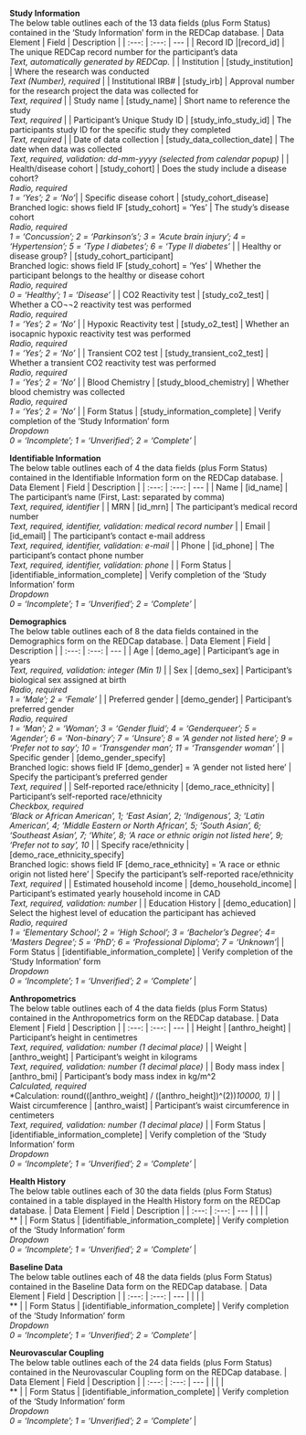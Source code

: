 **Study Information**
<br> The below table outlines each of the 13 data fields (plus Form Status) contained in the ‘Study Information’ form in the REDCap database.
| Data Element | Field | Description |
| :---: | :---: | --- |
| Record ID |[record_id] | The unique REDCap record number for the participant’s data <br> *Text, automatically generated by REDCap.* |
| Institution | [study_institution] | Where the research was conducted <br>*Text (Number), required* |
| Institutional IRB# | [study_irb] | Approval number for the research project the data was collected for <br> *Text, required* |
| Study name | [study_name] | Short name to reference the study <br> *Text, required* |
| Participant’s Unique Study ID | [study_info_study_id] | The participants study ID for the specific study they completed <br> *Text, required* |
| Date of data collection | [study_data_collection_date] | The date when data was collected <br> *Text, required, validation: dd-mm-yyyy (selected from calendar popup)* |
| Health/disease cohort | [study_cohort] | Does the study include a disease cohort? <br> *Radio, required* <br> *1 = ‘Yes’; 2 = ‘No’*|
| Specific disease cohort | [study_cohort_disease] <br> Branched logic: shows field IF [study_cohort] = ‘Yes’ | The study’s disease cohort <br> *Radio, required* <br> *1 = ‘Concussion’; 2 = ‘Parkinson’s’; 3 = ‘Acute brain injury’; 4 = ‘Hypertension’; 5 = ‘Type I diabetes’; 6 = ‘Type II diabetes’*  |
| Healthy or disease group? | [study_cohort_participant] <br> Branched logic: shows field IF [study_cohort] = ‘Yes’ | Whether the participant belongs to the healthy or disease cohort <br> *Radio, required* <br> *0 = ‘Healthy’; 1 = ‘Disease’* |
| CO2 Reactivity test | [study_co2_test] | Whether a CO¬¬2 reactivity test was performed <br> *Radio, required* <br> *1 = ‘Yes’; 2 = ‘No’* |
| Hypoxic Reactivity test | [study_o2_test] | Whether an isocapnic hypoxic reactivity test was performed <br> *Radio, required* <br> *1 = ‘Yes’; 2 = ‘No’* |
| Transient CO2 test | [study_transient_co2_test] | Whether a transient CO2 reactivity test was performed <br> *Radio, required* <br> *1 = ‘Yes’; 2 = ‘No’* |
| Blood Chemistry | [study_blood_chemistry] | Whether blood chemistry was collected <br> *Radio, required* <br> *1 = ‘Yes’; 2 = ‘No’* |
| Form Status | [study_information_complete] | Verify completion of the ‘Study Information’ form <br> *Dropdown* <br> *0 = ‘Incomplete’; 1 = ‘Unverified’; 2 = ‘Complete’* |
<br> 

**Identifiable Information**
<br> The below table outlines each of 4 the data fields (plus Form Status) contained in the Identifiable Information form on the REDCap database.
| Data Element | Field | Description |
| :---: | :---: | --- |
| Name | [id_name] | The participant’s name (First, Last: separated by comma) <br> *Text, required, identifier* |
| MRN | [id_mrn] | The participant’s medical record number <br> *Text, required, identifier, validation: medical record number* |
| Email | [id_email] | The participant’s contact e-mail address <br> *Text, required, identifier, validation: e-mail* |
| Phone | [id_phone] | The participant’s contact phone number <br> *Text, required, identifier, validation: phone* |
| Form Status | [identifiable_information_complete] |  Verify completion of the ‘Study Information’ form <br> *Dropdown* <br> *0 = ‘Incomplete’; 1 = ‘Unverified’; 2 = ‘Complete’* |

**Demographics**
<br> The below table outlines each of 8 the data fields contained in the Demographics form on the REDCap database.
| Data Element | Field | Description |
| :---: | :---: | --- |
| Age | [demo_age] | Participant’s age in years <br> *Text, required, validation: integer (Min 1)* |
| Sex | [demo_sex] | Participant’s biological sex assigned at birth <br> *Radio, required* <br> *1 = ‘Male’; 2 = ‘Female’* |
| Preferred gender | [demo_gender] | Participant’s preferred gender <br> *Radio, required* <br> *1 = ‘Man’; 2 = ‘Woman’; 3 = ‘Gender fluid’; 4 = ‘Genderqueer’; 5 = ‘Agender’; 6 = ‘Non-binary’; 7 = ‘Unsure’; 8 = ‘A gender not listed here’; 9 = ‘Prefer not to say’; 10 = ‘Transgender man’; 11 = ‘Transgender woman’* |
| Specific gender | [demo_gender_specify] <br> Branched logic: shows field IF [demo_gender] = ‘A gender not listed here’ | Specify the participant’s preferred gender <br> *Text, required* |
| Self-reported race/ethnicity | [demo_race_ethnicity] | Participant’s self-reported race/ethnicity <br> *Checkbox, required* <br> *‘Black or African American’, 1; ‘East Asian’, 2; ‘Indigenous’, 3; ‘Latin American’, 4; ‘Middle Eastern or North African’, 5; ‘South Asian’, 6; ‘Southeast Asian’, 7; ‘White’, 8; ‘A race or ethnic origin not listed here’, 9; ‘Prefer not to say’, 10* |
| Specify race/ethnicity | [demo_race_ethnicity_specify] <br> Branched logic: shows field IF [demo_race_ethnicity] = ‘A race or ethnic origin not listed here’ | Specify the participant’s self-reported race/ethnicity <br> *Text, required* |
| Estimated household income | [demo_household_income] | Participant’s estimated yearly household income in CAD <br> *Text, required, validation: number* |
| Education History | [demo_education] | Select the highest level of education the participant has achieved  <br> *Radio, required* <br> *1 = ‘Elementary School’; 2 = ‘High School’; 3 = ‘Bachelor’s Degree’; 4= ‘Masters Degree’; 5 = ‘PhD’; 6 = ‘Professional Diploma’; 7 = ‘Unknown’*|
| Form Status | [identifiable_information_complete] |  Verify completion of the ‘Study Information’ form <br> *Dropdown* <br> *0 = ‘Incomplete’; 1 = ‘Unverified’; 2 = ‘Complete’* |
<br>

**Anthropometrics**
<br> The below table outlines each of 4 the data fields (plus Form Status) contained in the Anthropometrics form on the REDCap database.
| Data Element | Field | Description |
| :---: | :---: | --- |
| Height | [anthro_height] | Participant’s height in centimetres <br> *Text, required, validation: number (1 decimal place)* |
| Weight | [anthro_weight] | Participant’s weight in kilograms <br> *Text, required, validation: number (1 decimal place)* |
| Body mass index | [anthro_bmi] | Participant’s body mass index in kg/m^2 <br> *Calculated, required* <br>*Calculation: round(([anthro_weight] / ([anthro_height])^(2))*10000, 1)* |
| Waist circumference | [anthro_waist] | Participant’s waist circumference in centimeters <br> *Text, required, validation: number (1 decimal place)* |
| Form Status | [identifiable_information_complete] |  Verify completion of the ‘Study Information’ form <br> *Dropdown* <br> *0 = ‘Incomplete’; 1 = ‘Unverified’; 2 = ‘Complete’* |
<br>

**Health History**
<br> The below table outlines each of 30 the data fields (plus Form Status) contained in a table displayed in the Health History form on the REDCap database. 
| Data Element | Field | Description |
| :---: | :---: | --- |
|  |  |  <br> ** |
| Form Status | [identifiable_information_complete] |  Verify completion of the ‘Study Information’ form <br> *Dropdown* <br> *0 = ‘Incomplete’; 1 = ‘Unverified’; 2 = ‘Complete’* |
<br>

**Baseline Data**
<br> The below table outlines each of 48 the data fields (plus Form Status) contained in the Baseline Data form on the REDCap database.
| Data Element | Field | Description |
| :---: | :---: | --- |
|  |  |  <br> ** |
| Form Status | [identifiable_information_complete] |  Verify completion of the ‘Study Information’ form <br> *Dropdown* <br> *0 = ‘Incomplete’; 1 = ‘Unverified’; 2 = ‘Complete’* |
<br>

**Neurovascular Coupling**
<br> The below table outlines each of the 24 data fields (plus Form Status) contained in the Neurovascular Coupling form on the REDCap database.
| Data Element | Field | Description |
| :---: | :---: | --- |
|  |  |  <br> ** |
| Form Status | [identifiable_information_complete] |  Verify completion of the ‘Study Information’ form <br> *Dropdown* <br> *0 = ‘Incomplete’; 1 = ‘Unverified’; 2 = ‘Complete’* |
<br>
